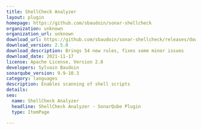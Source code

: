 ```yaml
---
title: ShellCheck Analyzer
layout: plugin
homepage: https://github.com/sbaudoin/sonar-shellcheck
organization: unknown
organization_url: unknown
download_url: https://github.com/sbaudoin/sonar-shellcheck/releases/download/v2.5.0/sonar-shellcheck-plugin-2.5.0.jar
download_version: 2.5.0
download_description: Brings 54 new rules, fixes some minor issues
download_date: 2021-11-17
license: Apache License, Version 2.0
developers: Sylvain Baudoin
sonarqube_version: 9.9-10.3
category: languages
description: Enables scanning of shell scripts
details: 
seo:
  name: ShellCheck Analyzer
  headline: ShellCheck Analyzer - SonarQube Plugin
  type: ItemPage

---
```

